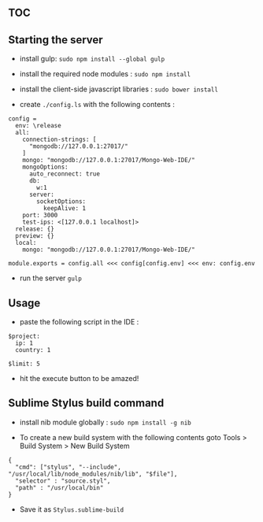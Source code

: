 ## TOC

## Starting the server

* install gulp: 
``` sudo npm install --global gulp ```

* install the required node modules :
``` sudo npm install ```

* install the client-side javascript libraries :
``` sudo bower install ```

* create ``` ./config.ls ``` with the following contents :
```
config =
  env: \release
  all:
    connection-strings: [
      "mongodb://127.0.0.1:27017/"
    ]
    mongo: "mongodb://127.0.0.1:27017/Mongo-Web-IDE/"
    mongoOptions:
      auto_reconnect: true
      db:
        w:1
      server:
        socketOptions: 
          keepAlive: 1
    port: 3000
    test-ips: <[127.0.0.1 localhost]>
  release: {}
  preview: {}
  local:
    mongo: "mongodb://127.0.0.1:27017/Mongo-Web-IDE/"

module.exports = config.all <<< config[config.env] <<< env: config.env
```

* run the server
``` gulp ```



## Usage

* paste the following script in the IDE : 
```
$project:
  ip: 1
  country: 1
  
$limit: 5
```

* hit the execute button to be amazed!



## Sublime Stylus build command

* install nib module globally :
``` sudo npm install -g nib ```

* To create a new build system with the following contents goto Tools > Build System > New Build System
```
{
  "cmd": ["stylus", "--include", "/usr/local/lib/node_modules/nib/lib", "$file"],
  "selector" : "source.styl",
  "path" : "/usr/local/bin"
}
```

* Save it as ``` Stylus.sublime-build ```